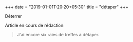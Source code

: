 +++
date = "2019-01-01T:20:20+05:30"
title = "détaper"
+++

Déterrer
<!--more-->
Article en cours de rédaction

> J'ai encore six raies de treffes à détaper.
